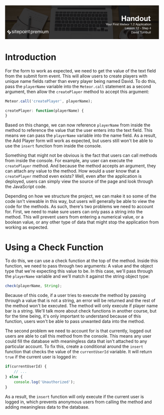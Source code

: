 ![](headings/12.4.png)

# Introduction

For the form to work as expected, we need to get the value of the text field from the submit form event. This will allow users to create players with unique name fields rather than every player being named David. To do this, pass the `playerName` variable into the `Meteor.call` statement as a second argument, then allow the `createPlayer` method to accept this argument:

```js
Meteor.call('createPlayer', playerName);
```

```js
createPlayer: function(playerName) {
}
```

Based on this change, we can now reference `playerName` from inside the method to reference the value that the user enters into the text field. This means we can pass the `playerName` variable into the name field. As a result, the Add Player form will work as expected, but users still won't be able to use the `insert` function from inside the console.

Something that might not be obvious is the fact that users can call methods from inside the console. For example, any user can execute the `createPlayer` method. And because the method accepts an argument, they can attach any value to the method. How would a user know that a `createPlayer` method even exists? Well, even after the application is deployed, users can simply view the source of the page and look through the JavaScript code.

Depending on how we structure the project, we can make it so some of the code isn't viewable in this way, but users will generally be able to view the code for the methods. As such, there's two problems we need to account for. First, we need to make sure users can only pass a string into the method. This will prevent users from entering a numerical value, or a boolean value, or any other type of data that might stop the application from working as expected.

# Using a Check Function

To do this, we can use a check function at the top of the method. Inside this function, we need to pass through two arguments: A value and the object type that we're expecting this value to be. In this case, we'll pass through the `playerName` variable and we'll match it against the string object type:

```js
check(playerName, String);
```

Because of this code, if a user tries to execute the method by passing through a value that is not a string, an error will be returned and the rest of the method won't be executed. The method will only execute if player name bar is a string. We'll talk more about check functions in another course, but for the time being, it's only important to understand because of this function, users won't be able to pass unwanted data into the method.

The second problem we need to account for is that currently, logged out users are able to call this method from the console. This means any user could fill the database with meaningless data that isn't attached to any particular account. To fix this, create a conditional around the `insert` function that checks the value of the `currentUserId` variable. It will return `true` if the current user is logged in:

```js
if(currentUserId) {
	// ...
} else {
	console.log('Unauthorized');
}
```

As a result, the `insert` function will only execute if the current user is logged in, which prevents anonymous users from calling the method and adding meaningless data to the database.
